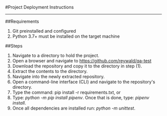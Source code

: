 #Project Deployment Instructions
_____________________________________
##Requirements
1. Git preinstalled and configured
2. Python 3.7+ must be installed on the target machine

##Steps
1. Navigate to a directory to hold the project.
2. Open a browser and navigate to https://github.com/reywald/qa-test
3. Download the repository and copy it to the directory in step (1).
4. Extract the contents to the directory.
5. Navigate into the newly extracted repository.
6. Open a command-line interface (CLI) and navigate to the repository's directory.
7. Type the command: pip install -r requirements.txt, or
8. Type: _python -m pip install pipenv_. Once that is done, type: _pipenv install_.
9. Once all dependencies are installed run: _python -m unittest_.